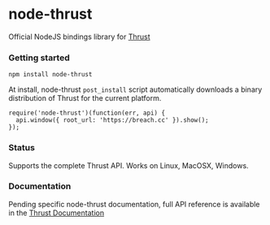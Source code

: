 node-thrust
===========

Official NodeJS bindings library for [Thrust](http://github.com/breach/thrust)

### Getting started

```
npm install node-thrust
```
At install, node-thrust `post_install` script automatically downloads a binary 
distribution of Thrust for the current platform.

```
require('node-thrust')(function(err, api) { 
  api.window({ root_url: 'https://breach.cc' }).show();
});
```

### Status

Supports the complete Thrust API. Works on Linux, MacOSX, Windows.

### Documentation

Pending specific node-thrust documentation, full API reference is available
in the [Thrust Documentation](https://github.com/breach/thrust/tree/master/docs)




